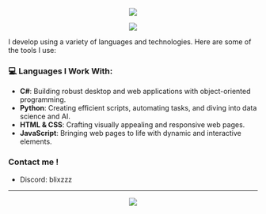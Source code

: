 <p align="center">
  <img src="https://capsule-render.vercel.app/api?text=Salam%20khoya&animation=fadeIn&type=venom&color=gradient&height=200" />
</p>
<p align="center">
  <a href="https://github.com/kittinan/spotify-github-profile">
    <img src="https://spotify-github-profile.kittinanx.com/api/view?uid=vfek9pmlbbx3j0fz5jfo54hh6&cover_image=true&theme=novatorem&show_offline=false&background_color=121212&interchange=false&bar_color=53b14f&bar_color_cover=false" />
  </a>
</p>


I develop using a variety of languages and technologies. Here are some of the tools I use:

### 💻 Languages I Work With:

- **C#**: Building robust desktop and web applications with object-oriented programming.
- **Python**: Creating efficient scripts, automating tasks, and diving into data science and AI.
- **HTML & CSS**: Crafting visually appealing and responsive web pages.
- **JavaScript**: Bringing web pages to life with dynamic and interactive elements.


### Contact me !

- Discord: blixzzz
---

<p align="center">
  <img src="https://i.pinimg.com/originals/f0/57/5e/f0575ec9bd798e8e8238ce303bade426.gif" />
</p>


